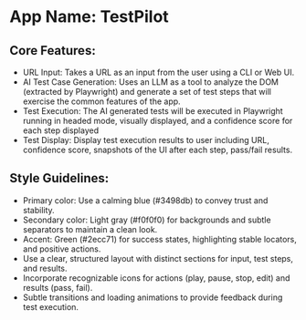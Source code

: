 # **App Name**: TestPilot

## Core Features:

- URL Input: Takes a URL as an input from the user using a CLI or Web UI.
- AI Test Case Generation: Uses an LLM as a tool to analyze the DOM (extracted by Playwright) and generate a set of test steps that will exercise the common features of the app.
- Test Execution: The AI generated tests will be executed in Playwright running in headed mode, visually displayed, and a confidence score for each step displayed
- Test Display: Display test execution results to user including URL, confidence score, snapshots of the UI after each step, pass/fail results.

## Style Guidelines:

- Primary color: Use a calming blue (#3498db) to convey trust and stability.
- Secondary color: Light gray (#f0f0f0) for backgrounds and subtle separators to maintain a clean look.
- Accent: Green (#2ecc71) for success states, highlighting stable locators, and positive actions.
- Use a clear, structured layout with distinct sections for input, test steps, and results.
- Incorporate recognizable icons for actions (play, pause, stop, edit) and results (pass, fail).
- Subtle transitions and loading animations to provide feedback during test execution.